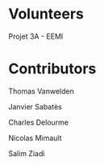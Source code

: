 # Volunteers
Projet 3A - EEMI


# Contributors
Thomas Vanwelden

Janvier Sabatès

Charles Delourme

Nicolas Mimault

Salim Ziadi